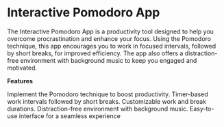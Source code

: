 # Interactive Pomodoro App
The Interactive Pomodoro App is a productivity tool designed to help you overcome procrastination and enhance your focus. Using the Pomodoro technique, this app encourages you to work in focused intervals, followed by short breaks, for improved efficiency. The app also offers a distraction-free environment with background music to keep you engaged and motivated.

**Features**

Implement the Pomodoro technique to boost productivity.
Timer-based work intervals followed by short breaks.
Customizable work and break durations.
Distraction-free environment with background music.
Easy-to-use interface for a seamless experience
